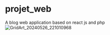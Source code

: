 # projet_web
A blog web application based on react js and php
![GridArt_20240526_221010968](https://github.com/muslimELHADHARI/projet_web/assets/158518562/12fc80cb-f3d4-45a7-b6a9-c57ffdf037a3)
